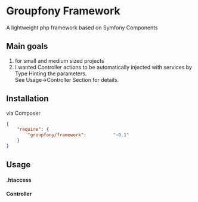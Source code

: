 # Groupfony Framework
A lightweight php framework based on Symfony Components

## Main goals
1. for small and medium sized projects
2. I wanted Controller actions to be automatically injected with services by Type Hinting the parameters.  
See Usage->Controller Section for details.

## Installation
via Composer
```JSON
{
    "require": {
        "groupfony/framework":          "~0.1"
    }
}
```

## Usage
#### .htaccess

#### Controller

